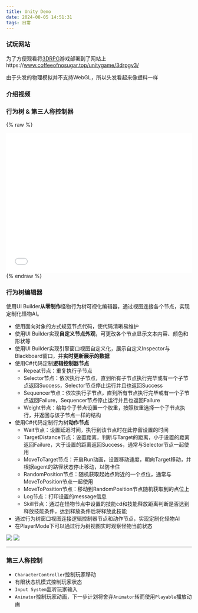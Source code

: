 ```yaml
---
title: Unity Demo
date: 2024-08-05 14:51:31
tags: 日常
---
```



<link rel="stylesheet" href="/../css/base.css">
<link rel="stylesheet" href="/../css/center.css">
<link rel="stylesheet" href="/../css/images.css">



### 试玩网站

为了方便观看将[3DRPG](https://www.coffeeofnosugar.top/unitygame/3drpgv3/)游戏部署到了网站上https://www.coffeeofnosugar.top/unitygame/3drpgv3/


由于头发的物理模拟并不支持WebGL，所以头发看起来像塑料一样

### 介绍视频

### 行为树 & 第三人称控制器

{% raw %}
<div style="position: relative; width: 100%; height: 0; padding-bottom: 75%;">
<iframe src="//player.bilibili.com/player.html?isOutside=true&aid=112907996171197&bvid=BV1nxaoeNELZ&cid=500001638921677&p=1" scrolling="no" border="0" frameborder="no" framespacing="0" allowfullscreen="true" style="position: absolute; width: 100%; height: 100%; Left: 0; top: 0;"></iframe>
</div>
{% endraw %}

### 行为树编辑器

使用UI Builder**从零制作**怪物行为树可视化编辑器，通过视图连接各个节点，实现定制化怪物AI。

- 使用面向对象的方式规范节点代码，使代码清晰易维护
- 使用UI Builder实现**自定义节点外观**，可更改各个节点显示文本内容、颜色和形状等
- 使用UI Builder实现引擎窗口视图自定义化，展示自定义Inspector与Blackboard窗口，并**实时更新展示的数据**
- 使用C#代码定制**逻辑控制器节点**
  - Repeat节点：重复执行子节点
  - Selector节点：依次执行子节点，直到所有子节点执行完毕或有一个子节点返回Success，Selector节点停止运行并且也返回Success
  - Sequencer节点：依次执行子节点，直到所有节点执行完毕或有一个子节点返回Failure，Sequencer节点停止运行并且也返回Failure
  - Weight节点：给每个子节点设置一个权重，按照权重选择一个子节点执行，并返回与该子节点一样的结构
- 使用C#代码定制行为树**动作节点**
  - Wait节点：设置延迟时间，执行到该节点时在此停留设置的时间
  - TargetDistance节点：设置距离，判断与Target的距离，小于设置的距离返回Failure，大于设置的距离返回Success，通常与Selector节点一起使用
  - MoveToTarget节点：开启Run动画，设置移动速度，朝向Target移动，并根据agent的路径状态停止移动，以防卡住
  - RandomPosition节点：随机获取起始点附近的一个点位，通常与MoveToPosition节点一起使用
  - MoveToPosition节点：移动到RandomPosition节点随机获取到的点位上
  - Log节点：打印设置的message信息
  - Skill节点：通过在怪物节点中设置的技能cd和技能释放距离判断是否达到释放技能条件，达到释放条件后将释放此技能
- 通过行为树窗口视图连接逻辑控制器节点和动作节点，实现定制化怪物AI
- 在PlayerMode下可以通过行为树视图实时观察怪物当前状态


<div class="container">
    <img src="/../images/daily/项目/行为树1.png"></img>
    <img src="/../images/daily/项目/行为树2.png"></img>
</div>



---

### 第三人称控制

- `CharacterController`控制玩家移动
- 有限状态机模式控制玩家状态
- `Input System`监听玩家输入
- `Animator`控制玩家动画，下一步计划将舍弃`Animator`转而使用`Playable`播放动画





